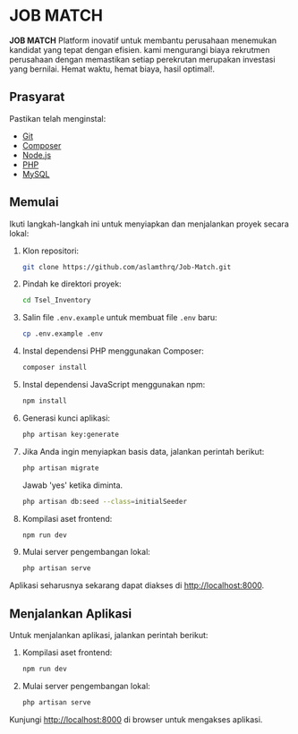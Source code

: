 # JOB MATCH

**JOB MATCH** Platform inovatif untuk membantu perusahaan menemukan kandidat yang tepat dengan efisien. kami mengurangi biaya rekrutmen perusahaan dengan memastikan setiap perekrutan merupakan investasi yang bernilai. Hemat waktu, hemat biaya, hasil optimal!.

## Prasyarat

Pastikan telah menginstal:

-   [Git](https://git-scm.com/)
-   [Composer](https://getcomposer.org/)
-   [Node.js](https://nodejs.org/)
-   [PHP](https://www.php.net/)
-   [MySQL](https://www.mysql.com/)

## Memulai

Ikuti langkah-langkah ini untuk menyiapkan dan menjalankan proyek secara lokal:

1. Klon repositori:

    ```bash
    git clone https://github.com/aslamthrq/Job-Match.git
    ```

2. Pindah ke direktori proyek:

    ```bash
    cd Tsel_Inventory
    ```

3. Salin file `.env.example` untuk membuat file `.env` baru:

    ```bash
    cp .env.example .env
    ```

4. Instal dependensi PHP menggunakan Composer:

    ```bash
    composer install
    ```

5. Instal dependensi JavaScript menggunakan npm:

    ```bash
    npm install
    ```

6. Generasi kunci aplikasi:

    ```bash
    php artisan key:generate
    ```

7. Jika Anda ingin menyiapkan basis data, jalankan perintah berikut:

    ```bash
    php artisan migrate
    ```

    Jawab 'yes' ketika diminta.

    ```bash
    php artisan db:seed --class=initialSeeder
    ```

8. Kompilasi aset frontend:

    ```bash
    npm run dev
    ```

9. Mulai server pengembangan lokal:

    ```bash
    php artisan serve
    ```

Aplikasi seharusnya sekarang dapat diakses di [http://localhost:8000](http://localhost:8000).

## Menjalankan Aplikasi

Untuk menjalankan aplikasi, jalankan perintah berikut:

1. Kompilasi aset frontend:

    ```bash
    npm run dev
    ```

2. Mulai server pengembangan lokal:

    ```bash
    php artisan serve
    ```

Kunjungi [http://localhost:8000](http://localhost:8000) di browser untuk mengakses aplikasi.
